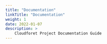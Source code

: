 ```yaml
---
title: "Documentation"
linkTitle: "Documentation"
weight: 1
date: 2022-01-07
description: >
    Cloudforet Project Documentation Guide
---
```


